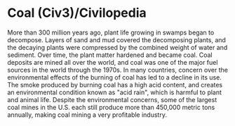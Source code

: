 # Coal (Civ3)/Civilopedia

 
More than 300 million years ago, plant life growing in swamps began to decompose. Layers of sand and mud covered the 
decomposing plants, and the decaying plants were compressed by the combined weight of water and sediment. Over time, the plant matter hardened and became coal. Coal deposits are mined all over the world, and coal was one of the major fuel sources in the world through the 1970s. In many countries, concern over the environmental effects of the burning of coal has led to a decline in its use. The smoke produced by burning coal has a high acid content, and creates an environmental condition known as "acid rain", which is harmful to plant and animal life. Despite the environmental concerns, some of the largest coal mines in the U.S. each still produce more than 450,000 metric tons annually, making coal mining a very profitable industry.